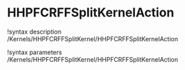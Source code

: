<!-- MOOSE Documentation Stub: Remove this when content is added. -->

# HHPFCRFFSplitKernelAction

!syntax description /Kernels/HHPFCRFFSplitKernel/HHPFCRFFSplitKernelAction

!syntax parameters /Kernels/HHPFCRFFSplitKernel/HHPFCRFFSplitKernelAction
